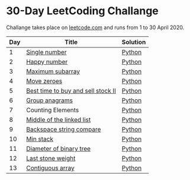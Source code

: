 # 30-Day LeetCoding Challange

Challange takes place on [leetcode.com](https://leetcode.com/) and runs from 1 to 30 April 2020.

| Day | Title | Solution |
| --- | ----- | -------- |
| 1 | [Single number](https://leetcode.com/problems/single-number/) | [Python](https://github.com/MateuszKudla/30-day-leet-coding-challange/blob/master/day-1/single-number.py) | 
| 2 | [Happy number](https://leetcode.com/problems/happy-number/) | [Python](https://github.com/MateuszKudla/30-day-leet-coding-challange/blob/master/day-2/happy-number.py) |
| 3 | [Maximum subarray](https://leetcode.com/problems/maximum-subarray/) | [Python](https://github.com/MateuszKudla/30-day-leet-coding-challange/blob/master/day-3/maximum-subarray.py) |
| 4 | [Move zeroes](https://leetcode.com/problems/move-zeroes/) | [Python](https://github.com/MateuszKudla/30-day-leet-coding-challange/blob/master/day-4/move-zeroes.py) |
| 5 | [Best time to buy and sell stock II](https://leetcode.com/problems/best-time-to-buy-and-sell-stock-ii/) | [Python](https://github.com/MateuszKudla/30-day-leet-coding-challange/blob/master/day-5/best-time-to-buy-and-sell-stock-ii.py) |
| 6 | [Group anagrams](https://leetcode.com/problems/group-anagrams/) | [Python](https://github.com/MateuszKudla/30-day-leet-coding-challange/blob/master/day-6/group-anagrams.py) |
| 7 | Counting Elements | [Python](https://github.com/MateuszKudla/30-day-leet-coding-challange/blob/master/day-7/counting-elements.py) |
| 8 | [Middle of the linked list](https://leetcode.com/problems/middle-of-the-linked-list/) | [Python](https://github.com/MateuszKudla/30-day-leet-coding-challange/blob/master/day-8/middle-of-the-linked-list.py) |
| 9 | [Backspace string compare](https://leetcode.com/problems/backspace-string-compare/) | [Python](https://github.com/MateuszKudla/30-day-leet-coding-challange/blob/master/day-9/backspace-string-compare.py) |
| 10 | [Min stack](https://leetcode.com/problems/min-stack/) | [Python](https://github.com/MateuszKudla/30-day-leet-coding-challange/blob/master/day-10/min-stack.py) |
| 11 | [Diameter of binary tree](https://leetcode.com/problems/diameter-of-binary-tree/) | [Python](https://github.com/MateuszKudla/30-day-leet-coding-challange/blob/master/day-11/diameter-of-binary-tree.py) |
| 12 | [Last stone weight](https://leetcode.com/problems/last-stone-weight/) | [Python](https://github.com/MateuszKudla/30-day-leet-coding-challange/blob/master/day-12/last-stone-weight.py) |
| 13 | [Contiguous array](https://leetcode.com/problems/contiguous-array/) | [Python](https://github.com/MateuszKudla/30-day-leet-coding-challange/blob/master/day-13/contiguous-array.py) |
